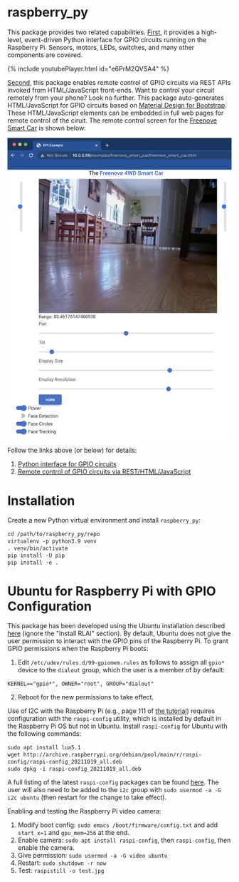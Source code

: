 # raspberry_py
This package provides two related capabilities. [First](raspberry_py/python-gpio.md), it provides a high-level, event-driven 
Python interface for GPIO circuits running on the Raspberry Pi. Sensors, motors, LEDs, switches, and many other 
components are covered.

{% include youtubePlayer.html id="e6PrM2QVSA4" %}

[Second](raspberry_py/remote-gpio.md), this package enables remote control of GPIO circuits via REST APIs 
invoked from HTML/JavaScript front-ends. Want to control your circuit remotely from your phone? Look no further. This 
package auto-generates HTML/JavaScript for GPIO circuits based on 
[Material Design for Bootstrap](https://mdbootstrap.com). These HTML/JavaScript elements can be embedded in full web 
pages for remote control of the ciruit. The remote control screen for the 
[Freenove Smart Car](https://matthewgerber.github.io/raspberry_py/raspberry_py/smart-car.html) is shown below:

![freenove-smart-car](raspberry_py/smart-car.png)

Follow the links above (or below) for details:
1. [Python interface for GPIO circuits](raspberry_py/python-gpio.md)
2. [Remote control of GPIO circuits via REST/HTML/JavaScript](raspberry_py/remote-gpio.md)

# Installation
Create a new Python virtual environment and install `raspberry_py`:
```
cd /path/to/raspberry_py/repo
virtualenv -p python3.9 venv
. venv/bin/activate
pip install -U pip
pip install -e .
```

# Ubuntu for Raspberry Pi with GPIO Configuration
This package has been developed using the Ubuntu installation described 
[here](https://matthewgerber.github.io/rlai/raspberry_pi.html#operating-system) (ignore the "Install RLAI" section). By 
default, Ubuntu does not give the user permission to interact with the GPIO pins of the Raspberry Pi. To grant GPIO 
permissions when the Raspberry Pi boots:
1. Edit `/etc/udev/rules.d/99-gpiomem.rules` as follows to assign all `gpio*` device to the `dialout` group, which the 
user is a member of by default:
```
KERNEL=="gpio*", OWNER="root", GROUP="dialout"
```
2. Reboot for the new permissions to take effect.

Use of I2C with the Raspberry Pi (e.g., page 111 of [the tutorial](freenove-tutorial.pdf)) requires configuration 
with the `raspi-config` utility, which is installed by default in the Raspberry Pi OS but not in Ubuntu. 
Install `raspi-config` for Ubuntu with the following commands:
```
sudo apt install lua5.1
wget http://archive.raspberrypi.org/debian/pool/main/r/raspi-config/raspi-config_20211019_all.deb
sudo dpkg -i raspi-config_20211019_all.deb
```
A full listing of the latest `raspi-config` packages can be found 
[here](http://archive.raspberrypi.org/debian/pool/main/r/raspi-config). The user will also need to be added to the 
`i2c` group with `sudo usermod -a -G i2c ubuntu` (then restart for the change to take effect).

Enabling and testing the Raspberry Pi video camera:
1. Modify boot config:  `sudo emacs /boot/firmware/config.txt` and add `start_x=1` and `gpu_mem=256` at the end.
2. Enable camera:  `sudo apt install raspi-config`, then `raspi-config`, then enable the camera.
3. Give permission:  `sudo usermod -a -G video ubuntu`
4. Restart:  `sudo shutdown -r now`
5. Test:  `raspistill -o test.jpg`
